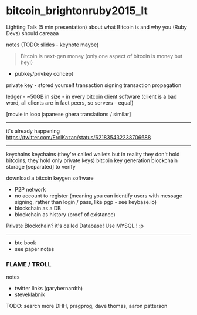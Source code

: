# bitcoin_brightonruby2015_lt
Lighting Talk (5 min presentation) about what Bitcoin is and why you (Ruby Devs) should careaaa

notes (TODO: slides - keynote maybe)

> Bitcoin is next-gen money (only one aspect of bitcoin is money but hey!)

- pubkey/privkey concept

private key - stored yourself
transaction signing
transaction propagation

ledger - ~50GB in size - in every bitcoin client software (client is a bad word, all clients are in fact peers, so servers - equal)

[movie in loop japanese ghera translations / similar]


-----
it's already happening
https://twitter.com/ErolKazan/status/621835432238706688

-----

keychains
keychains (they're called wallets but in reality they don't hold bitcoins, they hold only private keys)
bitcoin key generation
blockchain storage [separated] to verify




download a bitcoin keygen software

- P2P network
- no account to register (meaning you can identify users with message signing, rather than login / pass, like pgp - see keybase.io)
- blockchain as a DB
- blockchain as history (proof of existance)


Private Blockchain? it's called Database! 
Use MYSQL ! :p 

------


- btc book
- see paper notes

### FLAME / TROLL

notes
- twitter links (garybernardth)
- steveklabnik

TODO: search more DHH, pragprog, dave thomas, aaron patterson

